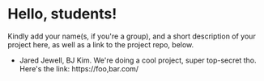 # Hello, students! 
Kindly add your name(s, if you're a group), and a short description of your project here, as well as a link to the project repo, below.

* Jared Jewell, BJ Kim. We're doing a cool project, super top-secret tho. Here's the link: https://foo,bar.com/
